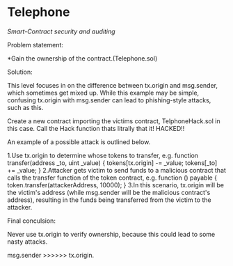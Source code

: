 # Telephone
*Smart-Contract security and auditing* 

Problem statement:

*Gain the ownership of the contract.(Telephone.sol)


Solution:

This level focuses in on the difference between tx.origin and msg.sender, which sometimes get mixed up.
While this example may be simple, confusing tx.origin with msg.sender can lead to phishing-style attacks, such as this.


Create a new  contract importing the victims contract, TelphoneHack.sol in this case. Call the Hack function thats litrally that it! HACKED!!


An example of a possible attack is outlined below.

1.Use tx.origin to determine whose tokens to transfer, e.g.
function transfer(address _to, uint _value) {
  tokens[tx.origin] -= _value;
  tokens[_to] += _value;
}
2.Attacker gets victim to send funds to a malicious contract that calls the transfer function of the token contract, e.g.
function () payable {
  token.transfer(attackerAddress, 10000);
}
3.In this scenario, tx.origin will be the victim's address (while msg.sender will be the malicious contract's address), resulting in the funds being transferred from the victim to the attacker.

Final conculsion:

Never use tx.origin to verify ownership, because this could lead to some nasty attacks.

msg.sender >>>>>> tx.origin.
